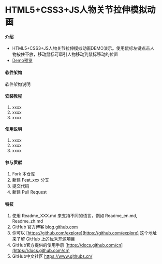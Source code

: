 # HTML5+CSS3+JS人物关节拉伸模拟动画

#### 介绍
- HTML5+CSS3+JS人物关节拉伸模拟动画DEMO演示。使用鼠标左键点击人物按住不放，移动鼠标可牵引人物移动到鼠标移动的位置
- [Demo预览](https://sunyctf.github.io/front-end-demos/css-effects/HTML5+CSS3+JS人物关节拉伸模拟动画/index.html)

#### 软件架构
软件架构说明


#### 安装教程

1.  xxxx
2.  xxxx
3.  xxxx

#### 使用说明

1.  xxxx
2.  xxxx
3.  xxxx

#### 参与贡献

1.  Fork 本仓库
2.  新建 Feat_xxx 分支
3.  提交代码
4.  新建 Pull Request


#### 特技

1.  使用 Readme\_XXX.md 来支持不同的语言，例如 Readme\_en.md, Readme\_zh.md
2.  GitHub 官方博客 [blog.github.com](https://github.blog)
3.  你可以 [https://github.com/explore](https://github.com/explore) 这个地址来了解 GitHub 上的优秀开源项目
4.  GitHub官方提供的使用手册 [https://docs.github.com/cn](https://docs.github.com/cn)
5.  GitHub中文社区 https://www.githubs.cn/
